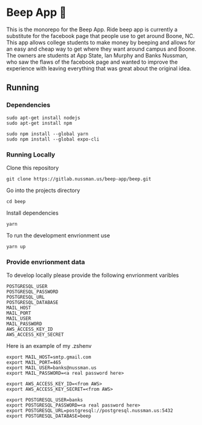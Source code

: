 # Beep App 🚖

This is the monorepo for the Beep App. Ride beep app is currently a substitute for the facebook page that people use to get around Boone, NC. This app allows college students to make money by beeping and allows for an easy and cheap way to get where they want around campus and Boone. The owners are students at App State, Ian Murphy and Banks Nussman, who saw the flaws of the facebook page and wanted to improve the experience with leaving everything that was great about the original idea.

## Running

### Dependencies

```
sudo apt-get install nodejs
sudo apt-get install npm
```

```
sudo npm install --global yarn
sudo npm install --global expo-cli
```

### Running Locally

Clone this repository
```
git clone https://gitlab.nussman.us/beep-app/beep.git
```
Go into the projects directory
```
cd beep
```

Install dependencies
```
yarn
```

To run the development envrionment use
```
yarn up
```

### Provide envrionment data

To develop locally please provide the following envrionment varibles
```
POSTGRESQL_USER
POSTGRESQL_PASSWORD
POSTGRESQL_URL
POSTGRESQL_DATABASE
MAIL_HOST
MAIL_PORT
MAIL_USER
MAIL_PASSWORD
AWS_ACCESS_KEY_ID
AWS_ACCESS_KEY_SECRET
```

Here is an example of my .zshenv

```shell
export MAIL_HOST=smtp.gmail.com
export MAIL_PORT=465
export MAIL_USER=banks@nussman.us
export MAIL_PASSWORD=<a real password here>

export AWS_ACCESS_KEY_ID=<from AWS>
export AWS_ACCESS_KEY_SECRET=<from AWS>

export POSTGRESQL_USER=banks
export POSTGRESQL_PASSWORD=<a real password here>
export POSTGRESQL_URL=postgresql://postgresql.nussman.us:5432
export POSTGRESQL_DATABASE=beep
```
